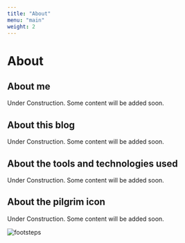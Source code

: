 ```yaml
---
title: "About"
menu: "main"
weight: 2
---
```


# About

## About me

Under Construction. Some content will be added soon. 

## About this blog

Under Construction. Some content will be added soon. 

## About the tools and technologies used 

Under Construction. Some content will be added soon. 

## About the pilgrim icon

Under Construction. Some content will be added soon. 


![footsteps](/images/pilgrims.png)
